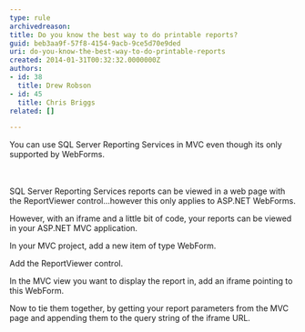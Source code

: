 ```yaml
---
type: rule
archivedreason: 
title: Do you know the best way to do printable reports?
guid: beb3aa9f-57f8-4154-9acb-9ce5d70e9ded
uri: do-you-know-the-best-way-to-do-printable-reports
created: 2014-01-31T00:32:32.0000000Z
authors:
- id: 38
  title: Drew Robson
- id: 45
  title: Chris Briggs
related: []

---
```



​​​​​​You can use SQL Server Reporting Services in MVC even though its only supported by WebForms.​
<br><excerpt class='endintro'></excerpt><br>
<p>​<br>​SQL Server Reporting Services reports can be viewed in a web page with the ReportViewer&#160;control...however this only applies to ASP.NET WebForms.</p><p>​However, with an iframe and a little bit of code, your reports can be viewed in your ASP.NET MVC application.<br></p><p>In your MVC project, add a new item of type WebForm.<br></p><p>​Add the ReportViewer control.<br></p><p>In the MVC view you want to display the report in, add an iframe pointing to this WebForm.</p><p>Now to tie them together, by getting your report parameters from the MVC page and appending them to the query string of the iframe URL.</p>


